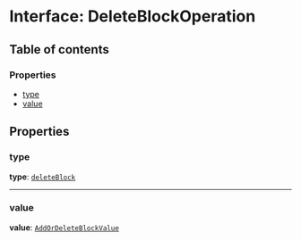 # Interface: DeleteBlockOperation

## Table of contents

### Properties

* [type](/en/auto-docs/editor/interfaces/DeleteBlockOperation.md#type)
* [value](/en/auto-docs/editor/interfaces/DeleteBlockOperation.md#value)

## Properties

### type

**type**: [`deleteBlock`](/en/auto-docs/editor/enums/OperationType.md#deleteblock)

***

### value

**value**: [`AddOrDeleteBlockValue`](/en/auto-docs/editor/interfaces/AddOrDeleteBlockValue.md)
